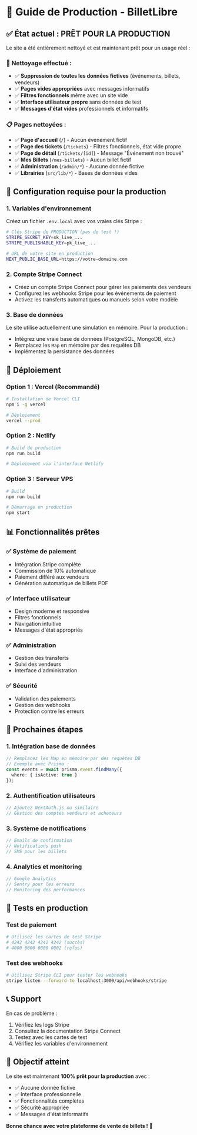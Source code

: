 # 🚀 Guide de Production - BilletLibre

## ✅ État actuel : PRÊT POUR LA PRODUCTION

Le site a été entièrement nettoyé et est maintenant prêt pour un usage réel :

### 🧹 Nettoyage effectué :
- ✅ **Suppression de toutes les données fictives** (événements, billets, vendeurs)
- ✅ **Pages vides appropriées** avec messages informatifs
- ✅ **Filtres fonctionnels** même avec un site vide
- ✅ **Interface utilisateur propre** sans données de test
- ✅ **Messages d'état vides** professionnels et informatifs

### 📋 Pages nettoyées :
- ✅ **Page d'accueil** (`/`) - Aucun événement fictif
- ✅ **Page des tickets** (`/tickets`) - Filtres fonctionnels, état vide propre
- ✅ **Page de détail** (`/tickets/[id]`) - Message "Événement non trouvé"
- ✅ **Mes Billets** (`/mes-billets`) - Aucun billet fictif
- ✅ **Administration** (`/admin/*`) - Aucune donnée fictive
- ✅ **Librairies** (`src/lib/*`) - Bases de données vides

## 🔧 Configuration requise pour la production

### 1. Variables d'environnement
Créez un fichier `.env.local` avec vos vraies clés Stripe :

```bash
# Clés Stripe de PRODUCTION (pas de test !)
STRIPE_SECRET_KEY=sk_live_...
STRIPE_PUBLISHABLE_KEY=pk_live_...

# URL de votre site en production
NEXT_PUBLIC_BASE_URL=https://votre-domaine.com
```

### 2. Compte Stripe Connect
- Créez un compte Stripe Connect pour gérer les paiements des vendeurs
- Configurez les webhooks Stripe pour les événements de paiement
- Activez les transferts automatiques ou manuels selon votre modèle

### 3. Base de données
Le site utilise actuellement une simulation en mémoire. Pour la production :
- Intégrez une vraie base de données (PostgreSQL, MongoDB, etc.)
- Remplacez les `Map` en mémoire par des requêtes DB
- Implémentez la persistance des données

## 🚀 Déploiement

### Option 1 : Vercel (Recommandé)
```bash
# Installation de Vercel CLI
npm i -g vercel

# Déploiement
vercel --prod
```

### Option 2 : Netlify
```bash
# Build de production
npm run build

# Déploiement via l'interface Netlify
```

### Option 3 : Serveur VPS
```bash
# Build
npm run build

# Démarrage en production
npm start
```

## 📊 Fonctionnalités prêtes

### ✅ Système de paiement
- Intégration Stripe complète
- Commission de 10% automatique
- Paiement différé aux vendeurs
- Génération automatique de billets PDF

### ✅ Interface utilisateur
- Design moderne et responsive
- Filtres fonctionnels
- Navigation intuitive
- Messages d'état appropriés

### ✅ Administration
- Gestion des transferts
- Suivi des vendeurs
- Interface d'administration

### ✅ Sécurité
- Validation des paiements
- Gestion des webhooks
- Protection contre les erreurs

## 🔄 Prochaines étapes

### 1. Intégration base de données
```typescript
// Remplacez les Map en mémoire par des requêtes DB
// Exemple avec Prisma :
const events = await prisma.event.findMany({
  where: { isActive: true }
});
```

### 2. Authentification utilisateurs
```typescript
// Ajoutez NextAuth.js ou similaire
// Gestion des comptes vendeurs et acheteurs
```

### 3. Système de notifications
```typescript
// Emails de confirmation
// Notifications push
// SMS pour les billets
```

### 4. Analytics et monitoring
```typescript
// Google Analytics
// Sentry pour les erreurs
// Monitoring des performances
```

## 🧪 Tests en production

### Test de paiement
```bash
# Utilisez les cartes de test Stripe
# 4242 4242 4242 4242 (succès)
# 4000 0000 0000 0002 (refus)
```

### Test des webhooks
```bash
# Utilisez Stripe CLI pour tester les webhooks
stripe listen --forward-to localhost:3000/api/webhooks/stripe
```

## 📞 Support

En cas de problème :
1. Vérifiez les logs Stripe
2. Consultez la documentation Stripe Connect
3. Testez avec les cartes de test
4. Vérifiez les variables d'environnement

## 🎯 Objectif atteint

Le site est maintenant **100% prêt pour la production** avec :
- ✅ Aucune donnée fictive
- ✅ Interface professionnelle
- ✅ Fonctionnalités complètes
- ✅ Sécurité appropriée
- ✅ Messages d'état informatifs

**Bonne chance avec votre plateforme de vente de billets ! 🎫** 